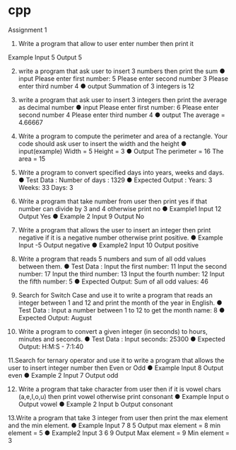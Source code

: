 # cpp
Assignment 1

1. Write a program that allow to user enter number then print it

Example
Input 5
Output 5

2. write a program that ask user to insert 3 numbers then print the sum
● input
Please enter first number:
5
Please enter second number
3
Please enter third number
4
● output
Summation of 3 integers is 12

3. write a program that ask user to insert 3 integers then print the average as
decimal number
● input
Please enter first number:
6
Please enter second number
4
Please enter third number
4
● output
The average = 4.66667

4. Write a program to compute the perimeter and area of a rectangle. Your code
should ask user to insert the width and the height
● input(example)
Width = 5
Height = 3
● Output
The perimeter = 16
The area = 15

5. Write a program to convert specified days into years, weeks and days.
● Test Data : Number of days : 1329
● Expected Output :
Years: 3
Weeks: 33
Days: 3

6. Write a program that take number from user then print yes if that number can
divide by 3 and 4 otherwise print no
● Example1
Input 12
Output Yes
● Example 2
Input 9
Output No

7. Write a program that allows the user to insert an integer then print negative if it
is a negative number otherwise print positive.
● Example
Input -5
Output negative
● Example2
Input 10
Output positive

8. Write a program that reads 5 numbers and sum of all odd values between
them.
● Test Data :
Input the first number: 11
Input the second number: 17
Input the third number: 13
Input the fourth number: 12
Input the fifth number: 5
● Expected Output:
Sum of all odd values: 46

9. Search for Switch Case and use it to write a program that reads an
integer between 1 and 12 and print the month of the year in English.
● Test Data :
Input a number between 1 to 12 to get the month name: 8
● Expected Output:
August

10. Write a program to convert a given integer (in seconds) to hours,
minutes and seconds.
● Test Data :
Input seconds: 25300
● Expected Output:
H:M:S - 7:1:40

11.Search for ternary operator and use it to write a program that allows the
user to insert integer number then Even or Odd
● Example
Input 8
Output even
● Example 2
Input 7
Output odd

12. Write a program that take character from user then if it is vowel chars (a,e,I,o,u)
then print vowel otherwise print consonant
● Example
Input o
Output vowel
● Example 2
Input b
Output consonant

13.Write a program that take 3 integer from user then print the max element and
the min element.
● Example
Input 7 8 5
Output
max element = 8
min element = 5
● Example2
Input 3 6 9
Output
Max element = 9
Min element = 3
